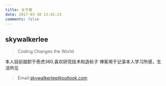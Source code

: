 ```yaml
---
title: 关于我
date: 2017-03-30 13:41:23
comments: false
---
```


## skywalkerlee
>Coding Changes the World

本人目前就职于奇虎360,喜欢研究技术和造轮子
博客用于记录本人学习所感，生活所见

>Email:skywalkerlee@outlook.com
